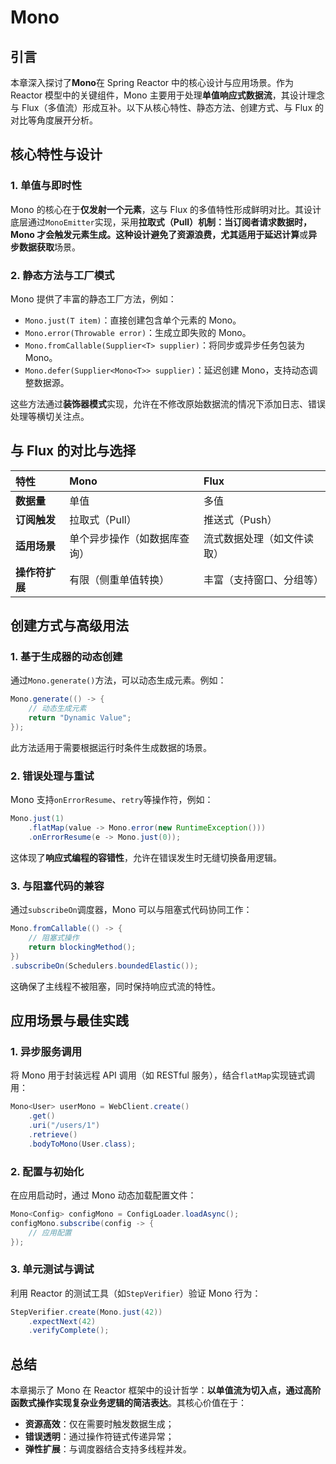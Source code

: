 # Mono

## 引言

本章深入探讨了**Mono**在 Spring Reactor 中的核心设计与应用场景。作为 Reactor 模型中的关键组件，Mono 主要用于处理**单值响应式数据流**，其设计理念与 Flux（多值流）形成互补。以下从核心特性、静态方法、创建方式、与 Flux 的对比等角度展开分析。

## 核心特性与设计

### 1. **单值与即时性**

Mono 的核心在于**仅发射一个元素**，这与 Flux 的多值特性形成鲜明对比。其设计底层通过`MonoEmitter`实现，采用**拉取式（Pull）**机制：当订阅者请求数据时，Mono 才会触发元素生成。这种设计避免了资源浪费，尤其适用于**延迟计算**或**异步数据获取**场景。

### 2. **静态方法与工厂模式**

Mono 提供了丰富的静态工厂方法，例如：

- `Mono.just(T item)`：直接创建包含单个元素的 Mono。
- `Mono.error(Throwable error)`：生成立即失败的 Mono。
- `Mono.fromCallable(Supplier<T> supplier)`：将同步或异步任务包装为 Mono。
- `Mono.defer(Supplier<Mono<T>> supplier)`：延迟创建 Mono，支持动态调整数据源。

这些方法通过**装饰器模式**实现，允许在不修改原始数据流的情况下添加日志、错误处理等横切关注点。

## 与 Flux 的对比与选择

| **特性**       | **Mono**                     | **Flux**                   |
| :------------- | :--------------------------- | :------------------------- |
| **数据量**     | 单值                         | 多值                       |
| **订阅触发**   | 拉取式（Pull）               | 推送式（Push）             |
| **适用场景**   | 单个异步操作（如数据库查询） | 流式数据处理（如文件读取） |
| **操作符扩展** | 有限（侧重单值转换）         | 丰富（支持窗口、分组等）   |

## 创建方式与高级用法

### 1. **基于生成器的动态创建**

通过`Mono.generate()`方法，可以动态生成元素。例如：

```java
Mono.generate(() -> {
    // 动态生成元素
    return "Dynamic Value";
});
```

此方法适用于需要根据运行时条件生成数据的场景。

### 2. **错误处理与重试**

Mono 支持`onErrorResume`、`retry`等操作符，例如：

```java
Mono.just(1)
    .flatMap(value -> Mono.error(new RuntimeException()))
    .onErrorResume(e -> Mono.just(0));
```

这体现了**响应式编程的容错性**，允许在错误发生时无缝切换备用逻辑。

### 3. **与阻塞代码的兼容**

通过`subscribeOn`调度器，Mono 可以与阻塞式代码协同工作：

```java
Mono.fromCallable(() -> {
    // 阻塞式操作
    return blockingMethod();
})
.subscribeOn(Schedulers.boundedElastic());
```

这确保了主线程不被阻塞，同时保持响应式流的特性。

## 应用场景与最佳实践

### 1. **异步服务调用**

将 Mono 用于封装远程 API 调用（如 RESTful 服务），结合`flatMap`实现链式调用：

```java
Mono<User> userMono = WebClient.create()
    .get()
    .uri("/users/1")
    .retrieve()
    .bodyToMono(User.class);
```

### 2. **配置与初始化**

在应用启动时，通过 Mono 动态加载配置文件：

```java
Mono<Config> configMono = ConfigLoader.loadAsync();
configMono.subscribe(config -> {
    // 应用配置
});
```

### 3. **单元测试与调试**

利用 Reactor 的测试工具（如`StepVerifier`）验证 Mono 行为：

```java
StepVerifier.create(Mono.just(42))
    .expectNext(42)
    .verifyComplete();
```

## 总结

本章揭示了 Mono 在 Reactor 框架中的设计哲学：**以单值流为切入点，通过高阶函数式操作实现复杂业务逻辑的简洁表达**。其核心价值在于：

- **资源高效**：仅在需要时触发数据生成；
- **错误透明**：通过操作符链式传递异常；
- **弹性扩展**：与调度器结合支持多线程并发。